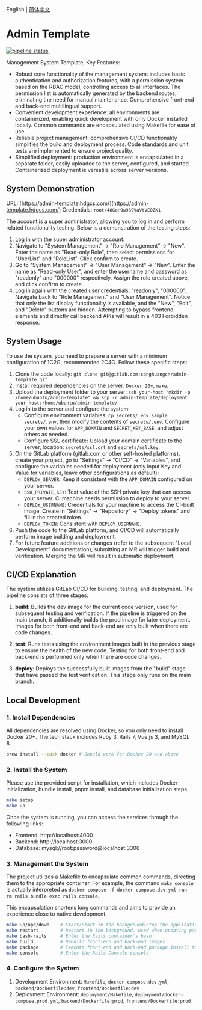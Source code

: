 English | [简体中文](README.zh-CN.md)

# Admin Template

[![pipeline status](https://gitlab.com/songhuangcn/admin-template/badges/main/pipeline.svg)](https://gitlab.com/songhuangcn/admin-template/-/commits/main)

Management System Template, Key Features:
- Robust core functionality of the management system: includes basic authentication and authorization features, with a permission system based on the RBAC model, controlling access to all interfaces. The permission list is automatically generated by the backend routes, eliminating the need for manual maintenance. Comprehensive front-end and back-end multilingual support.
- Convenient development experience: all environments are containerized, enabling quick development with only Docker installed locally. Common commands are encapsulated using Makefile for ease of use.
- Reliable project management: comprehensive CI/CD functionality simplifies the build and deployment process. Code standards and unit tests are implemented to ensure project quality.
- Simplified deployment: production environment is encapsulated in a separate folder, easily uploaded to the server, configured, and started. Containerized deployment is versatile across server versions.

## System Demonstration

URL: [https://admin-template.hdgcs.com/](https://admin-template.hdgcs.com/)
Credentials: `root/4OGoH9w9S9VaVtVE0ZK1`

The account is a super administrator, allowing you to log in and perform related functionality testing. Below is a demonstration of the testing steps:
1. Log in with the super administrator account.
2. Navigate to "System Management" -> "Role Management" -> "New". Enter the name as "Read-only Role", then select permissions for "UserList" and "RoleList". Click confirm to create.
3. Go to "System Management" -> "User Management" -> "New". Enter the name as "Read-only User", and enter the username and password as "readonly" and "000000" respectively. Assign the role created above, and click confirm to create.
4. Log in again with the created user credentials: "readonly", "000000". Navigate back to "Role Management" and "User Management". Notice that only the list display functionality is available, and the "New", "Edit", and "Delete" buttons are hidden. Attempting to bypass frontend elements and directly call backend APIs will result in a 403 Forbidden response.

## System Usage

To use the system, you need to prepare a server with a minimum configuration of 1C2G, recommended 2C4G. Follow these specific steps:
1. Clone the code locally: `git clone git@gitlab.com:songhuangcn/admin-template.git`
1. Install required dependencies on the server: `Docker 20+`, `make`.
1. Upload the deployment folder to your server: `ssh your-host "mkdir -p /home/ubuntu/admin-template" && scp -r admin-template/deployment your-host:/home/ubuntu/admin-template/`
1. Log in to the server and configure the system:
    - Configure environment variables: `cp secrets/.env.sample secrets/.env`, then modify the contents of `secrets/.env`. Configure your own values for `APP_DOMAIN` and `SECRET_KEY_BASE`, and adjust others as needed.
    - Configure SSL certificate: Upload your domain certificate to the server, location: `secrets/ssl.crt` and `secrets/ssl.key`.
1. On the GitLab platform (gitlab.com or other self-hosted platforms), create your project, go to "Settings" -> "CI/CD" -> "Variables", and configure the variables needed for deployment (only input Key and Value for variables, leave other configurations as default):
    - `DEPLOY_SERVER`: Keep it consistent with the `APP_DOMAIN` configured on your server.
    - `SSH_PRIVATE_KEY`: Text value of the SSH private key that can access your server. CI machine needs permission to deploy to your server.
    - `DEPLOY_USERNAME`: Credentials for your machine to access the CI-built image. Create in "Settings" -> "Repository" -> "Deploy tokens" and fill in the created token.
    - `DEPLOY_TOKEN`: Consistent with `DEPLOY_USERNAME`.
1. Push the code to the GitLab platform, and CI/CD will automatically perform image building and deployment.
1. For future feature additions or changes (refer to the subsequent "Local Development" documentation), submitting an MR will trigger build and verification. Merging the MR will result in automatic deployment.

## CI/CD Explanation

The system utilizes GitLab CI/CD for building, testing, and deployment. The pipeline consists of three stages:

1. **build**: Builds the dev image for the current code version, used for subsequent testing and verification. If the pipeline is triggered on the main branch, it additionally builds the prod image for later deployment. Images for both front-end and back-end are only built when there are code changes.

2. **test**: Runs tests using the environment images built in the previous stage to ensure the health of the new code. Testing for both front-end and back-end is performed only when there are code changes.

3. **deploy**: Deploys the successfully built images from the "build" stage that have passed the test verification. This stage only runs on the main branch.

## Local Development

### 1. Install Dependencies

All dependencies are resolved using Docker, so you only need to install Docker 20+. The tech stack includes Ruby 3, Rails 7, Vue.js 3, and MySQL 8.

```bash
brew install --cask docker # Should work for Docker 20 and above
```

### 2. Install the System

Please use the provided script for installation, which includes Docker initialization, bundle install, pnpm install, and database initialization steps.

```bash
make setup
make up
```

Once the system is running, you can access the services through the following links:
- Frontend: http://localhost:4000
- Backend: http://localhost:3000
- Database: mysql://root:password@localhost:3306

### 3. Management the System

The project utilizes a Makefile to encapsulate common commands, directing them to the appropriate container. For example, the command `make console` is actually interpreted as `docker compose -f docker-compose.dev.yml run --rm rails bundle exec rails console`.

This encapsulation shortens long commands and aims to provide an experience close to native development.

```bash
make up/upd/down    # Start/Start in the background/Stop the application
make restart        # Restart in the background, used when updating package dependencies
make bash-rails     # Enter the Rails container's bash
make build          # Rebuild front-end and back-end images
make package        # Execute front-end and back-end package install tasks, e.g., `bundle install`, `pnpm install`
make console        # Enter the Rails Console console
```

### 4. Configure the System

1. Development Environment: `Makefile`, `docker-compose.dev.yml`, `backend/Dockerfile:dev`, `frontend/Dockerfile:dev`
2. Deployment Environment: `deployment/Makefile`, `deployment/docker-compose.prod.yml`, `backend/Dockerfile:prod`, `frontend/Dockerfile:prod`
